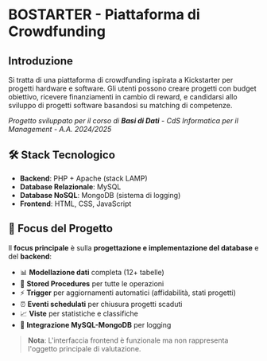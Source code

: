 # BOSTARTER - Piattaforma di Crowdfunding

## Introduzione

Si tratta di una piattaforma di crowdfunding ispirata a Kickstarter per progetti hardware e software. Gli utenti possono creare progetti con budget obiettivo, ricevere finanziamenti in cambio di reward, e candidarsi allo sviluppo di progetti software basandosi su matching di competenze.

*Progetto sviluppato per il corso di **Basi di Dati** - CdS Informatica per il Management - A.A. 2024/2025*

## 🛠 Stack Tecnologico

- **Backend**: PHP + Apache (stack LAMP)
- **Database Relazionale**: MySQL
- **Database NoSQL**: MongoDB (sistema di logging)
- **Frontend**: HTML, CSS, JavaScript

## 🎯 Focus del Progetto

Il **focus principale** è sulla **progettazione e implementazione del database** e del **backend**:

- 📊 **Modellazione dati** completa (12+ tabelle)
- 🔧 **Stored Procedures** per tutte le operazioni
- ⚡ **Trigger** per aggiornamenti automatici (affidabilità, stati progetti)
- ⏰ **Eventi schedulati** per chiusura progetti scaduti
- 📈 **Viste** per statistiche e classifiche
- 🔗 **Integrazione MySQL-MongoDB** per logging

> **Nota**: L'interfaccia frontend è funzionale ma non rappresenta l'oggetto principale di valutazione.


